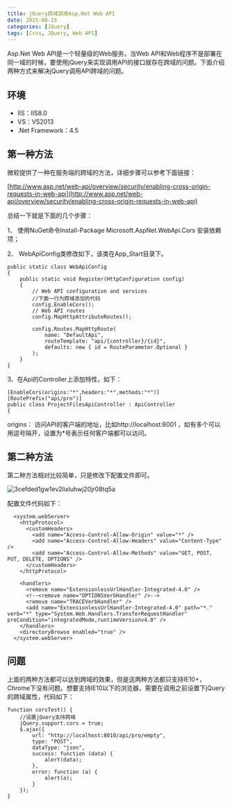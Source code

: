```yaml
---
title: jQuery跨域调用Asp.Net Web API
date: 2015-08-15
categories: [JQuery]
tags: [Cros, JQuery, Web API]
---
```


Asp.Net Web API是一个轻量级的Web服务，当Web API和Web程序不是部署在同一域的时候，要使用jQuery来实现调用API的接口就存在跨域的问题。下面介绍两种方式来解决jQuery调用API跨域的问题。
<!--more-->
## 环境

* IIS：IIS8.0
* VS：VS2013
* .Net Framework：4.5

## 第一种方法

微软提供了一种在服务端的跨域的方法，详细步骤可以参考下面链接：

[http://www.asp.net/web-api/overview/security/enabling-cross-origin-requests-in-web-api](http://www.asp.net/web-api/overview/security/enabling-cross-origin-requests-in-web-api)

总结一下就是下面的几个步骤：

1、 使用NuGet命令Install-Package Microsoft.AspNet.WebApi.Cors 安装依赖项；

2、 WebApiConfig类修改如下，该类在App_Start目录下。

```
public static class WebApiConfig
{
    public static void Register(HttpConfiguration config)
    {
        // Web API configuration and services
        //下面一行为跨域添加的代码
        config.EnableCors();
        // Web API routes
        config.MapHttpAttributeRoutes();

        config.Routes.MapHttpRoute(
            name: "DefaultApi",
            routeTemplate: "api/{controller}/{id}",
            defaults: new { id = RouteParameter.Optional }
        );
    }
}
```

3、在Api的Controller上添加特性，如下：

```
[EnableCors(origins:"*",headers:"*",methods:"*")]
[RoutePrefix("api/pro")]
public class ProjectFilesApiController : ApiController
{
```

origins： 访问API的客户端的地址，比如http://localhost:8001 ，如有多个可以用逗号隔开，设置为*号表示任何客户端都可以访问。

## 第二种方法

第二种方法相对比较简单，只是修改下配置文件即可。

![3cefded1gw1ev2lixluhwj20jr08tq5a](http://fwhyy.com/img/post/3cefded1gw1ev2lixluhwj20jr08tq5a.jpg)

配置文件代码如下：

```
  <system.webServer>
    <httpProtocol>
      <customHeaders>
        <add name="Access-Control-Allow-Origin" value="*" />
        <add name="Access-Control-Allow-Headers" value="Content-Type" />
        <add name="Access-Control-Allow-Methods" value="GET, POST, PUT, DELETE, OPTIONS" />
      </customHeaders>
    </httpProtocol>

    <handlers>
      <remove name="ExtensionlessUrlHandler-Integrated-4.0" />
      <!--<remove name="OPTIONSVerbHandler" />-->
      <remove name="TRACEVerbHandler" />
      <add name="ExtensionlessUrlHandler-Integrated-4.0" path="*." verb="*" type="System.Web.Handlers.TransferRequestHandler" preCondition="integratedMode,runtimeVersionv4.0" />
    </handlers>
    <directoryBrowse enabled="true" />
  </system.webServer>
  ```
  
## 问题

上面的两种方法都可以达到跨域的效果，但是这两种方法都只支持IE10+，Chrome下没有问题。想要支持IE10以下的浏览器，需要在调用之前设置下jQuery的跨域属性，代码如下：

```
function corsTest() {
    //设置jQuery支持跨域
    jQuery.support.cors = true;
    $.ajax({
        url: "http://localhost:8010/api/pro/empty",
        type: "POST",
        dataType: "json",
        success: function (data) {
            alert(data);
        },
        error: function (a) {
            alert(a);
        }
    });
}
```

